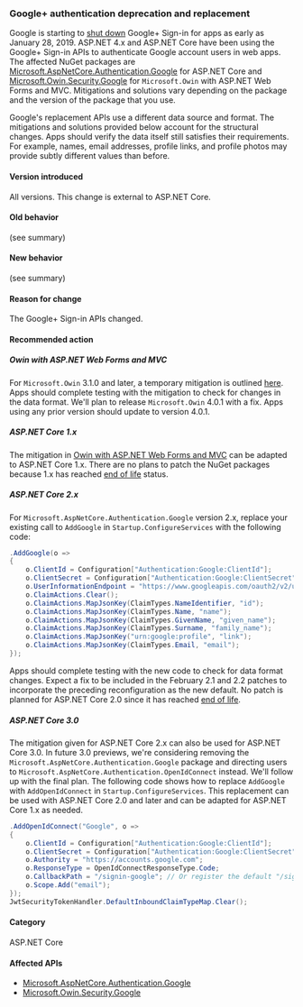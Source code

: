 ### Google+ authentication deprecation and replacement

Google is starting to [shut down](https://developers.google.com/+/api-shutdown) Google+ Sign-in for apps as early as January 28, 2019. ASP.NET 4.x and ASP.NET Core have been using the Google+ Sign-in APIs to authenticate Google account users in web apps. The affected NuGet packages are [Microsoft.AspNetCore.Authentication.Google](https://www.nuget.org/packages/Microsoft.AspNetCore.Authentication.Google/) for ASP.NET Core and [Microsoft.Owin.Security.Google](https://www.nuget.org/packages/Microsoft.Owin.Security.Google/) for `Microsoft.Owin` with ASP.NET Web Forms and MVC. Mitigations and solutions vary depending on the package and the version of the package that you use.

Google's replacement APIs use a different data source and format. The mitigations and solutions provided below account for the structural changes. Apps should verify the data itself still satisfies their requirements. For example, names, email addresses, profile links, and profile photos may provide subtly different values than before.

#### Version introduced

All versions. This change is external to ASP.NET Core.

#### Old behavior

(see summary)

#### New behavior

(see summary)

#### Reason for change

The Google+ Sign-in APIs changed.

#### Recommended action

##### Owin with ASP.NET Web Forms and MVC

For `Microsoft.Owin` 3.1.0 and later, a temporary mitigation is outlined [here](https://github.com/aspnet/AspNetKatana/issues/251#issuecomment-449587635). Apps should complete testing with the mitigation to check for changes in the data format. We'll plan to release `Microsoft.Owin` 4.0.1 with a fix. Apps using any prior version should update to version 4.0.1.

##### ASP.NET Core 1.x

The mitigation in [Owin with ASP.NET Web Forms and MVC](#owin-with-aspnet-web-forms-and-mvc) can be adapted to ASP.NET Core 1.x. There are no plans to patch the NuGet packages because 1.x has reached [end of life](https://dotnet.microsoft.com/platform/support-policy) status.

##### ASP.NET Core 2.x

For `Microsoft.AspNetCore.Authentication.Google` version 2.x, replace your existing call to `AddGoogle` in `Startup.ConfigureServices` with the following code:

```csharp
.AddGoogle(o =>
{
    o.ClientId = Configuration["Authentication:Google:ClientId"];
    o.ClientSecret = Configuration["Authentication:Google:ClientSecret"];
    o.UserInformationEndpoint = "https://www.googleapis.com/oauth2/v2/userinfo";
    o.ClaimActions.Clear();
    o.ClaimActions.MapJsonKey(ClaimTypes.NameIdentifier, "id");
    o.ClaimActions.MapJsonKey(ClaimTypes.Name, "name");
    o.ClaimActions.MapJsonKey(ClaimTypes.GivenName, "given_name");
    o.ClaimActions.MapJsonKey(ClaimTypes.Surname, "family_name");
    o.ClaimActions.MapJsonKey("urn:google:profile", "link");
    o.ClaimActions.MapJsonKey(ClaimTypes.Email, "email");
});
```

Apps should complete testing with the new code to check for data format changes. Expect a fix to be included in the February 2.1 and 2.2 patches to incorporate the preceding reconfiguration as the new default. No patch is planned for ASP.NET Core 2.0 since it has reached [end of life](https://dotnet.microsoft.com/platform/support-policy).

##### ASP.NET Core 3.0

The mitigation given for ASP.NET Core 2.x can also be used for ASP.NET Core 3.0. In future 3.0 previews, we're considering removing the `Microsoft.AspNetCore.Authentication.Google` package and directing users to `Microsoft.AspNetCore.Authentication.OpenIdConnect` instead. We'll follow up with the final plan. The following code shows how to replace `AddGoogle` with `AddOpenIdConnect` in `Startup.ConfigureServices`. This replacement can be used with ASP.NET Core 2.0 and later and can be adapted for ASP.NET Core 1.x as needed.

```csharp
.AddOpenIdConnect("Google", o =>
{
    o.ClientId = Configuration["Authentication:Google:ClientId"];
    o.ClientSecret = Configuration["Authentication:Google:ClientSecret"];
    o.Authority = "https://accounts.google.com";
    o.ResponseType = OpenIdConnectResponseType.Code;
    o.CallbackPath = "/signin-google"; // Or register the default "/sigin-oidc"
    o.Scope.Add("email");
});
JwtSecurityTokenHandler.DefaultInboundClaimTypeMap.Clear();
```

#### Category

ASP.NET Core

#### Affected APIs

- [Microsoft.AspNetCore.Authentication.Google](https://www.nuget.org/packages/Microsoft.AspNetCore.Authentication.Google/)
- [Microsoft.Owin.Security.Google](https://www.nuget.org/packages/Microsoft.Owin.Security.Google/)
